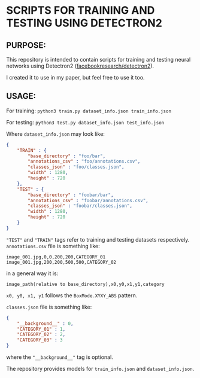 # SCRIPTS FOR TRAINING AND TESTING USING DETECTRON2

## PURPOSE:

This repository is intended to contain scripts for training and testing neural networks using Detectron2 ([facebookresearch/detectron2](https://github.com/facebookresearch/detectron2/)).

I created it to use in my paper, but feel free to use it too.

## USAGE:

For training: `python3 train.py dataset_info.json train_info.json`

For testing: `python3 test.py dataset_info.json test_info.json`

Where `dataset_info.json` may look like:
```json
{
    "TRAIN" : {
        "base_directory" : "foo/bar",
        "annotations_csv" : "foo/annotations.csv",
        "classes_json" : "foo/classes.json",
        "width" : 1280,
        "height" : 720
    },
    "TEST" : {
        "base_directory" : "foobar/bar",
        "annotations_csv" : "foobar/annotations.csv",
        "classes_json" : "foobar/classes.json",
        "width" : 1280,
        "height" : 720
    }
}
```

`"TEST"` and `"TRAIN"` tags refer to training and testing datasets respectively.
`annotations.csv` file is something like:
```csv
image_001.jpg,0,0,200,200,CATEGORY_01
image_001.jpg,200,200,500,500,CATEGORY_02
```
in a general way it is:
```csv
image_path(relative to base_directory),x0,y0,x1,y1,category
```
`x0, y0, x1, y1` follows the `BoxMode.XYXY_ABS` pattern.

`classes.json` file is something like:
```json
{
    "__background__" : 0,
    "CATEGORY_01" : 1,
    "CATEGORY_02" : 2,
    "CATEGORY_03" : 3
}
```
where the `"__background__"` tag is optional.

The repository provides models for `train_info.json` and `dataset_info.json`.
